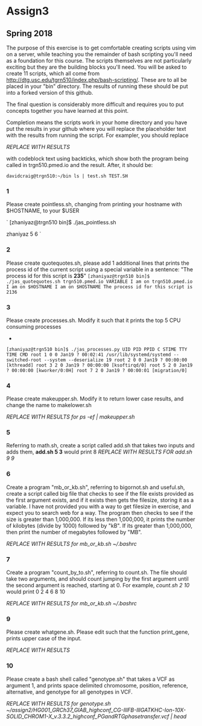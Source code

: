 # Assign3
## Spring 2018

The purpose of this exercise is to get comfortable creating scripts using vim on a server, while teaching you the remainder of bash scripting you'll need as a foundation for this course. The scripts themselves are not particularly exciting but they are the building blocks you'll need.  You will be asked to create 11 scripts, which all come from http://dtg.usc.edu/tgrn510/index.php/bash-scripting/.  These are to all be placed in your "bin" directory. The results of running these should be put into a forked version of this github. 

The final question is considerably more difficult and requires you to put concepts together you have learned at this point.

 Completion means the scripts work in your home directory and you have put the results in your github where you will replace the placeholder text with the results from running the script. For exampler, you should replace

*REPLACE WITH RESULTS*

with codeblock text using backticks, which show both the program being called in trgn510.pmed.io and the result.  After, it should be:

`
davidcraig@trgn510:~/bin ls | test.sh
TEST.SH
`

### 1
Please create pointless.sh, changing from printing your hostname with $HOSTNAME, to your $USER

`
[zhaniyaz@trgn510 bin]$ ./jas_pointless.sh

zhaniyaz
5
6
`


### 2
Please create quotequotes.sh, please add 1 additional lines that prints the process id of the current script using a special variable in a sentence: "The process id for this script is **235**"
` [zhaniyaz@trgn510 bin]$ ./jas_quotequotes.sh
trgn510.pmed.io
VARIABLE
I am on trgn510.pmed.io
I am on $HOSTNAME
I am on $HOSTNAME
The process id for this script is 2136
`

### 3
Please create processes.sh.  Modify it such that it prints the top 5 CPU consuming processes

*
`[zhaniyaz@trgn510 bin]$ ./jas_processes.py
UID PID PPID C STIME TTY TIME CMD root 1 0 0 Jan19 ? 00:02:41 /usr/lib/systemd/systemd --switched-root --system --deserialize 19 root 2 0 0 Jan19 ? 00:00:00 [kthreadd] root 3 2 0 Jan19 ? 00:00:00 [ksoftirqd/0] root 5 2 0 Jan19 ? 00:00:00 [kworker/0:0H] root 7 2 0 Jan19 ? 00:00:01 [migration/0]`

### 4
Please create makeupper.sh.  Modify it to return lower case results, and change the name to makelower.sh

*REPLACE WITH RESULTS for ps -ef | makeupper.sh*

### 5
Referring to math.sh, create a script called add.sh that takes two inputs and adds them, **add.sh 5 3** would print 8
*REPLACE WITH RESULTS FOR add.sh 9 9*

### 6
Create a program "mb_or_kb.sh", referring to bigornot.sh and useful.sh, create a script called big file that checks to see if the file exists provided as the first argument exists, and if it exists then gets the filesize, storing it as a variable. I have not provided you with a way to get filesize in exercise, and expect you to search web for a way.  The program then checks to see if the size is greater than 1,000,000.  If its less then 1,000,000, it prints the number of kilobytes (divide by 1000) followed by "kB".  If its greater than 1,000,000, then print the number of megabytes followed by "MB".

*REPLACE WITH RESULTS for mb_or_kb.sh ~/.bashrc*

### 7
Create a program "count_by_to.sh", referring to count.sh.  The file should take two arguments, and should count jumping by the first argument until the second argument is reached, starting at 0.  For example, *count.sh 2 10* would print 0 2 4 6 8 10

*REPLACE WITH RESULTS for mb_or_kb.sh ~/.bashrc*

### 9
Please create whatgene.sh.  Please edit such that the function print_gene, prints upper case of the input.

*REPLACE WITH RESULTS*

### 10
Please create a bash shell called "genotype.sh" that takes a VCF as argument 1, and prints space delimited chromosome, position, reference, alternative, and genotype for all genotypes in VCF.

*REPLACE WITH RESULTS for genotype.sh ~/assign2/HG001_GRCh37_GIAB_highconf_CG-IllFB-IllGATKHC-Ion-10X-SOLID_CHROM1-X_v.3.3.2_highconf_PGandRTGphasetransfer.vcf | head*
